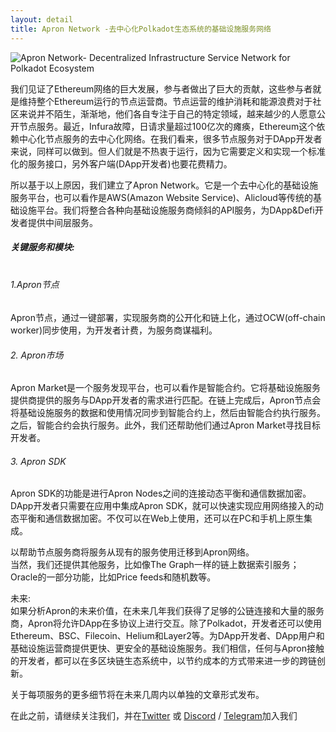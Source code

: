 ```yaml
---
layout: detail
title: Apron Network -去中心化Polkadot生态系统的基础设施服务网络
---
```


![Apron Network- Decentralized Infrastructure Service Network for Polkadot Ecosystem](/assets/images/posts/20210107anontechnicalintroductionofapronnetwork.png)

我们见证了Ethereum网络的巨大发展，参与者做出了巨大的贡献，这些参与者就是维持整个Ethereum运行的节点运营商。节点运营的维护消耗和能源浪费对于社区来说并不陌生，渐渐地，他们各自专注于自己的特定领域，越来越少的人愿意公开节点服务。最近，Infura故障，日请求量超过100亿次的瘫痪，Ethereum这个依赖中心化节点服务的去中心化网络。在我们看来，很多节点服务对于DApp开发者来说，同样可以做到。但人们就是不热衷于运行，因为它需要定义和实现一个标准化的服务接口，另外客户端(DApp开发者)也要花费精力。  

所以基于以上原因，我们建立了Apron Network。它是一个去中心化的基础设施服务平台，也可以看作是AWS(Amazon Website Service)、Alicloud等传统的基础设施平台。我们将整合各种向基础设施服务商倾斜的API服务，为DApp&Defi开发者提供中间层服务。

##### 关键服务和模块:<br><br>

###### 1.Apron节点
Apron节点，通过一键部署，实现服务商的公开化和链上化，通过OCW(off-chain worker)同步使用，为开发者计费，为服务商谋福利。
###### 2. Apron市场
Apron Market是一个服务发现平台，也可以看作是智能合约。它将基础设施服务提供商提供的服务与DApp开发者的需求进行匹配。在链上完成后，Apron节点会将基础设施服务的数据和使用情况同步到智能合约上，然后由智能合约执行服务。之后，智能合约会执行服务。此外，我们还帮助他们通过Apron Market寻找目标开发者。
###### 3. Apron SDK
Apron SDK的功能是进行Apron Nodes之间的连接动态平衡和通信数据加密。DApp开发者只需要在应用中集成Apron SDK，就可以快速实现应用网络接入的动态平衡和通信数据加密。不仅可以在Web上使用，还可以在PC和手机上原生集成。 

以帮助节点服务商将服务从现有的服务使用迁移到Apron网络。  
当然，我们还提供其他服务，比如像The Graph一样的链上数据索引服务；Oracle的一部分功能，比如Price feeds和随机数等。

未来:  
如果分析Apron的未来价值，在未来几年我们获得了足够的公链连接和大量的服务商，Apron将允许DApp在多协议上进行交互。除了Polkadot，开发者还可以使用Ethereum、BSC、Filecoin、Helium和Layer2等。为DApp开发者、DApp用户和基础设施运营商提供更快、更安全的基础设施服务。我们相信，任何与Apron接触的开发者，都可以在多区块链生态系统中，以节约成本的方式带来进一步的跨链创新。 

关于每项服务的更多细节将在未来几周内以单独的文章形式发布。

在此之前，请继续关注我们，并在[Twitter](https://twitter.com/apronofficial1) 或 [Discord](https://discord.com/invite/uCdPmmB2SV) / [Telegram](https://t.me/apron_network)加入我们

